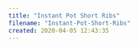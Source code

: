 ```yaml
---
title: "Instant Pot Short Ribs"
filename: "Instant-Pot-Short-Ribs"
created: 2020-04-05 12:43:35
---
```

